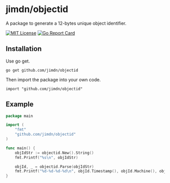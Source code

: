 # jimdn/objectid
A package to generate a 12-bytes unique object identifier.

[![MIT License](http://img.shields.io/badge/license-MIT-blue.svg?style=flat)](LICENSE)
[![Go Report Card](https://goreportcard.com/badge/github.com/jimdn/objectid?style=flat-square)](https://goreportcard.com/report/github.com/jimdn/objectid)

## Installation

Use go get.

	go get github.com/jimdn/objectid

Then import the package into your own code.

	import "github.com/jimdn/objectid"


## Example

```go
package main

import (
	"fmt"
	"github.com/jimdn/objectid"
)

func main() {
	objIdStr := objectid.New().String()
	fmt.Printf("%s\n", objIdStr)

	objId, _ = objectid.Parse(objIdStr)
	fmt.Printf("%d-%d-%d-%d\n", objId.Timestamp(), objId.Machine(), objId.Pid(), objId.Increment())
}
```
